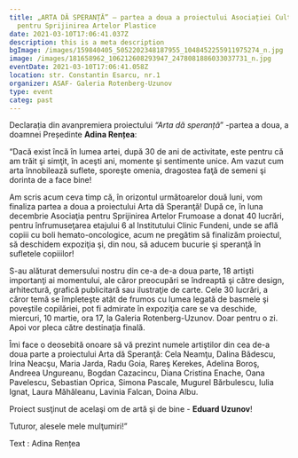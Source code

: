 ```yaml
---
title: „ARTA DĂ SPERANȚĂ” – partea a doua a proiectului Asociației Culturale
  pentru Sprijinirea Artelor Plastice
date: 2021-03-10T17:06:41.037Z
description: this is a meta description
bgImage: /images/159840405_5052202348187955_1048452255911975274_n.jpg
image: /images/181658962_106212608293947_2478081886033037731_n.jpg
eventDate: 2021-03-10T17:06:41.058Z
location: str. Constantin Esarcu, nr.1
organizer: ASAF- Galeria Rotenberg-Uzunov
type: event
categ: past
---
```

Declarația din avanpremiera proiectului *“Arta dă speranță*” -partea a doua, a doamnei Președinte **Adina Rențea**:

“Dacă exist încă în lumea artei, după 30 de ani de activitate, este pentru că am trăit şi simţit, în aceşti ani, momente şi sentimente unice. Am vazut cum arta înnobilează suflete, sporeşte omenia, dragostea faţă de semeni şi dorinta de a face bine!

Am scris acum ceva timp că, în orizontul următoarelor două luni, vom finaliza partea a doua a proiectului Arta dă Speranţă! După ce, în luna decembrie Asociaţia pentru Sprijinirea Artelor Frumoase a donat 40 lucrări, pentru înfrumuseţarea etajului 6 al Institutului Clinic Fundeni, unde se află copiii cu boli hemato-oncologice, acum ne pregătim să finalizăm proiectul, să deschidem expoziţia şi, din nou, să aducem bucurie şi speranţă în sufletele copiiilor!

S-au alăturat demersului nostru din ce-a de-a doua parte, 18 artişti importanţi ai momentului, ale căror preocupări se îndreaptă şi către design, arhitectură, grafică publicitară sau ilustraţie de carte. Cele 30 lucrări, a căror temă se împleteşte atât de frumos cu lumea legată de basmele şi poveştile copilăriei, pot fi admirate în expoziţia care se va deschide, miercuri, 10 martie, ora 17, la Galeria Rotenberg-Uzunov. Doar pentru o zi. Apoi vor pleca către destinaţia finală.

Îmi face o deosebită onoare să vă prezint numele artiştilor din cea de-a doua parte a proiectului Arta dă Speranţă: Cela Neamţu, Dalina Bădescu, Irina Neacşu, Maria Jarda, Radu Goia, Rareş Kerekes, Adelina Boroş, Andreea Ungureanu, Bogdan Cazacincu, Diana Cristina Enache, Oana Pavelescu, Sebastian Oprica, Simona Pascale, Mugurel Bărbulescu, Iulia Ignat, Laura Măhăleanu, Lavinia Falcan, Doina Albu.

Proiect susţinut de acelaşi om de artă şi de bine - **Eduard Uzunov**!

Tuturor, alesele mele mulţumiri!”

Text : Adina Rențea